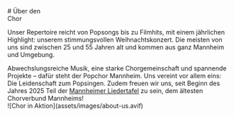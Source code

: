 <div markdown="1" id="about-us" class="about-us hero">
# Über den <br/> Chor

Unser Repertoire reicht von Popsongs bis zu Filmhits, mit einem jährlichen Highlight: unserem stimmungsvollen Weihnachtskonzert. Die meisten von uns sind zwischen 25 und 55 Jahren alt und kommen aus ganz Mannheim und Umgebung.

</div>
<div class="gradient grid ueber-uns-1">
<div markdown="1" class="cell cell--12 cell--lg-4">
Abwechslungsreiche Musik, eine starke Chorgemeinschaft und spannende Projekte – dafür steht der Popchor Mannheim. Uns vereint vor allem eins: Die Leidenschaft zum Popsingen. Zudem freuen wir uns, seit Beginn des Jahres 2025 Teil der <u>Mannheimer Liedertafel</u> zu sein, dem ältesten Chorverbund Mannheims!
</div>

<div markdown="1" class="cell cell--12 cell--lg-8">
![Chor in Aktion](assets/images/about-us.avif)
</div>
</div>